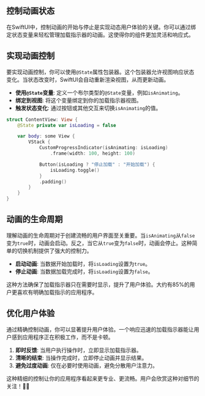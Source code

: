 ﻿## 控制动画状态

在SwiftUI中，控制动画的开始与停止是实现动态用户体验的关键。你可以通过绑定状态变量来轻松管理加载指示器的动画。这使得你的组件更加灵活和响应式。

## 实现动画控制

要实现动画控制，你可以使用`@State`属性包装器。这个包装器允许视图响应状态变化。当状态改变时，SwiftUI会自动重新渲染视图，从而更新动画。

*   **使用`@State`变量**: 定义一个布尔类型的`@State`变量，例如`isAnimating`。
*   **绑定到视图**: 将这个变量绑定到你的加载指示器视图。
*   **触发状态变化**: 通过按钮或其他交互来切换`isAnimating`的值。

```swift
struct ContentView: View {
    @State private var isLoading = false

    var body: some View {
        VStack {
            CustomProgressIndicator(isAnimating: isLoading)
                .frame(width: 100, height: 100)

            Button(isLoading ? "停止加载" : "开始加载") {
                isLoading.toggle()
            }
            .padding()
        }
    }
}
```

## 动画的生命周期

理解动画的生命周期对于创建流畅的用户界面至关重要。当`isAnimating`从`false`变为`true`时，动画会启动。反之，当它从`true`变为`false`时，动画会停止。这种简单的切换机制提供了强大的控制力。

*   **启动动画**: 当数据开始加载时，将`isLoading`设置为`true`。
*   **停止动画**: 当数据加载完成时，将`isLoading`设置为`false`。

这种方法确保了加载指示器只在需要时显示，提升了用户体验。大约有85%的用户更喜欢有明确加载指示的应用程序。

## 优化用户体验

通过精确控制动画，你可以显著提升用户体验。一个响应迅速的加载指示器能让用户感到应用程序正在积极工作，而不是卡顿。

1.  **即时反馈**: 当用户执行操作时，立即显示加载指示器。
2.  **清晰的结束**: 当操作完成时，立即停止动画并显示结果。
3.  **避免过度动画**: 仅在必要时使用动画，避免分散用户注意力。

这种精细的控制让你的应用程序看起来更专业、更流畅。用户会欣赏这种对细节的关注！🚀✨